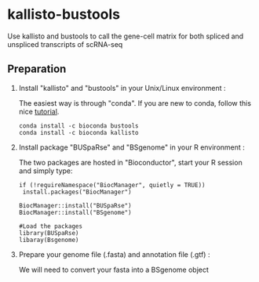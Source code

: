 # kallisto-bustools
Use kallisto and bustools to call the gene-cell matrix for both spliced and unspliced transcripts of scRNA-seq

## Preparation

1. Install "kallisto" and "bustools" in your Unix/Linux environment :
   
   The easiest way is through "conda". If you are new to conda, follow this nice [tutorial](https://www.digitalocean.com/community/tutorials/how-to-install-anaconda-on-ubuntu-18-04-quickstart). 
   ```
   conda install -c bioconda bustools
   conda install -c bioconda kallisto
   ```
2. Install package "BUSpaRse" and "BSgenome" in your R environment :
   
   The two packages are hosted in "Bioconductor", start your R session and simply type:
   
   ```
   if (!requireNamespace("BiocManager", quietly = TRUE))
    install.packages("BiocManager")
   
   BiocManager::install("BUSpaRse")
   BiocManager::install("BSgenome")
   
   #Load the packages
   library(BUSpaRse)
   libaray(Bsgenome)
   ```
3. Prepare your genome file (.fasta) and annotation file (.gtf) :

   We will need to convert your fasta into a BSgenome object

